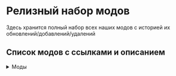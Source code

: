 # Релизный набор модов
Здесь хранится полный набор всех наших модов с историей их обновлений/добавлений/удалений
## Список модов с ссылками и описанием
<details>
	<summary>Моды</summary>
	
[**AI–Improvements**](https://www.curseforge.com/minecraft/mc-mods/ai-improvements) – улучшения ИИ

[**Alex 's Mobs**](https://www.curseforge.com/minecraft/mc-mods/alexs-mobs) – расширение мобов в мире

[**Alternate Current**](https://www.curseforge.com/minecraft/mc-mods/alternate-current) – оптимизация редстоуна

[**Ambient Sounds**](https://www.curseforge.com/minecraft/mc-mods/ambientsounds) – звуки вокруг вас

[**AppleSkin**](https://www.curseforge.com/minecraft/mc-mods/appleskin) – QoL в интерфейсе еды

[**Aquamirae**](https://www.curseforge.com/minecraft/mc-mods/ob-aquamirae) – расширение ледяных биомов с множеством загадок и приключений

[**Architectury API**](https://www.curseforge.com/minecraft/mc-mods/architectury-api)

[**Armor Poser**](https://modrinth.com/mod/armor-poser) – стойка брони теперь супермодель, крутите её как хотите

[**Artifacts**](https://www.curseforge.com/minecraft/mc-mods/artifacts) – итемы с баффами как на манер террарии

[**Automobility**](https://www.curseforge.com/minecraft/mc-mods/automobility) – МАШИНЫ

[**Bad Packets**](https://www.curseforge.com/minecraft/mc-mods/badpackets) – оптимизация сетевого кода

[**Bad Wither No Cookie Reloaded**](https://www.curseforge.com/minecraft/mc-mods/bad-wither-no-cookie-reloaded) – глушит иссушителя и еще пару глобальных звуков чтобы они проигрывались только вблизи, а не по всей вселенной

[**Balm**](https://www.curseforge.com/minecraft/mc-mods/balm)

[**Ban Hammer**](https://www.curseforge.com/minecraft/mc-mods/ban-hammer) – название говорит само за себя, это оружие Админа которое есть только у Админа на случай если надо покарать кого-то (даже самого Админа)

[**Better Combat**](https://www.curseforge.com/minecraft/mc-mods/better-combat-by-daedelus) – обновленная система анимаций боя и самой боёвки

[**Better Logs**](https://www.curseforge.com/minecraft/mc-mods/better-logs) – декоративные закругленные бревна, вдруг вам захочется сделать что-то с круглыми бревнами а не квадратными

[**Better Third Person**](https://www.curseforge.com/minecraft/mc-mods/better-third-person) – улучшение камеры третьего вида

[**Better Villages**](https://www.curseforge.com/minecraft/mc-mods/better-village-forge) – улучшенная генерация деревень

[**BetterF3**](https://www.curseforge.com/minecraft/mc-mods/betterf3) – улучшение меню отладки

[**Biomes O 'Plenty**](https://www.curseforge.com/minecraft/mc-mods/biomes-o-plenty) – новые биомы

[**Builders Crafts &Addition**](https://www.curseforge.com/minecraft/mc-mods/buildersaddition) – всякая косметика для построек

[**Caelus API**](https://www.curseforge.com/minecraft/mc-mods/caelus)

[**Canary**](https://www.curseforge.com/minecraft/mc-mods/canary) – оптимизации

[**Catalogue**](https://www.curseforge.com/minecraft/mc-mods/catalogue) – красивый список модов

[**ChatLagRemover**](https://www.curseforge.com/minecraft/mc-mods/chatlagremover) – иногда при отправке сообщений в чате весь сервер знатно пролагивает. Больше не будет

[**Chattix**](https://www.curseforge.com/minecraft/mc-mods/chattix) – красивый чат

[**Citadel**](https://www.curseforge.com/minecraft/mc-mods/citadel)

[**Cloth Config API**](https://www.curseforge.com/minecraft/mc-mods/cloth-config)

[**Cloud Storage**](https://www.curseforge.com/minecraft/mc-mods/alexs-cloud-storage) – буквально облачное хранилище. По сути являет собой очень интересную альтернативу Refined Storage, но в ванильном стиле и с большим количеством интересных дополнений

[**Comforts**](https://www.curseforge.com/minecraft/mc-mods/comforts) – спальники и прочее походное

[**Configured**](https://www.curseforge.com/minecraft/mc-mods/configured) – удобная конфигурация клиентской стороны модов

[**ConnectedTexturesMod**](https://www.curseforge.com/minecraft/mc-mods/ctm) – текстуры блоков могут красиво объединяться

[**Controling**](https://www.curseforge.com/minecraft/mc-mods/controlling) – поиск кейбиндов в настройках управления

[**Corail Tombstone**](https://www.curseforge.com/minecraft/mc-mods/corail-tombstone) – могилы при смерти и еще куча мелочей с ними связанных

[**CosmeticArmorReworked**](https://www.curseforge.com/minecraft/mc-mods/cosmetic-armor-reworked) – косметические слоты для брони

<Криэйт и множество дополнений к нему >

[**Create Big Cannons**](https://www.curseforge.com/minecraft/mc-mods/create-big-cannons) – модульные орудия. Хотели собрать корабельную артиллерийскую батарею? Теперь можно

[**Create Chunkloading**](https://www.curseforge.com/minecraft/mc-mods/create-chunkloading) – постоянная загрузка чанков

[**Create Crafts &Additions**](https://www.curseforge.com/minecraft/mc-mods/createaddition) – дополнения для криэйта, куча мелочей

[**Create Deco**](https://www.curseforge.com/minecraft/mc-mods/create-deco) – декор в стиле криэйта

[**Create Decoration Casing**](https://www.curseforge.com/minecraft/mc-mods/create-decoration-casing) – декор сс рамками криэйта

[**Create Enchantment Industry**](https://www.curseforge.com/minecraft/mc-mods/create-enchantment-industry) – интеграция механик зачарования в механики криэйта

[**Create Goggles**](https://www.curseforge.com/minecraft/mc-mods/create-goggles) – теперь итемы криэйта как очки и еще пару мелочей можно объединять с броней

[**Create Slice &Dice**](https://www.curseforge.com/minecraft/mc-mods/slice-and-dice) – доп для фермерства

[**Create Teleporters**](https://www.curseforge.com/minecraft/mc-mods/create-teleporters) – телепорты в криэйте

[**Create Train Additions**](https://www.curseforge.com/minecraft/mc-mods/create-train-additions) – дополнения для поездов криэйта

[**Create**](https://www.curseforge.com/minecraft/mc-mods/create)

[**Create: Alloyed**](https://www.curseforge.com/minecraft/mc-mods/create-alloyed) – сплавы в криэйте

[**Create: Armory**](https://www.curseforge.com/minecraft/mc-mods/create-armory) – огнестрельное оружие для криэйта

[**Create: Central Kitchen**](https://www.curseforge.com/minecraft/mc-mods/create-central-kitchen) – механики готовки в криэйте

[**Create: Crystal Clear**](https://www.curseforge.com/minecraft/mc-mods/create-crystal-clear) – стекло в стенах механизмов

[**Create: Misc &Things**](https://www.curseforge.com/minecraft/mc-mods/create-misc-and-things) – еще куча мелочей для криэйта

[**Create: Modern Train Parts**](https://www.curseforge.com/minecraft/mc-mods/create-modern-train-parts) – декор для поездов в современном стиле

[**Create: Steam 'n Rails**](https://www.curseforge.com/minecraft/mc-mods/create-steam-n-rails) – и еще дополнение для поездов криэйта

<Криэйт и множество дополнений к нему />

[**CreativeCore**](https://www.curseforge.com/minecraft/mc-mods/creativecore)

[**Curios API**](https://www.curseforge.com/minecraft/mc-mods/curios) – доп слоты для итемов (например для элитр чтобы не занимать слот брони)

[**Dave 's Building Extended**](https://www.curseforge.com/minecraft/mc-mods/daves-building-extended-fabric) – куча блоков для строительства в стиле криэйта

[**Discord Integration**](https://www.curseforge.com/minecraft/mc-mods/dcintegration) – интеграция с дискордом (и она уже работает!)

[**Do a Barrel Roll**](https://www.curseforge.com/minecraft/mc-mods/do-a-barrel-roll) – новая физика для элитр

[**Double doors**](https://www.curseforge.com/minecraft/mc-mods/double-doors) – одинаковые двери, калитки и прочее стоящие рядом будут открываться-закрываться одновременно

[**Double Slabs**](https://www.curseforge.com/minecraft/mc-mods/double-slabs) – сделать блок из двух разных полублоков

[**Drink Beer Refill**](https://www.curseforge.com/minecraft/mc-mods/drink-beer-refill) – любите пиво? Можете варить его сами прямо в игре!

[**Dynamic Crosshair Compat**](https://www.curseforge.com/minecraft/mc-mods/dynamic-crosshair-compat) – добавляет совместимость с другими модами

[**Dynamic Crosshair**](https://www.curseforge.com/minecraft/mc-mods/dynamic-crosshair) – динамическая крестовина под разные ситуации и предметы, которая скрывается когда не нужна

[**Easier Sleeping**](https://www.curseforge.com/minecraft/mc-mods/easier-sleeping) – контроль сколько процентов игроков должно спать чтобы ночь скипнулась

[**Ecologics**](https://www.curseforge.com/minecraft/mc-mods/ecologics) – биомы станут более "живыми"

[**Elytra Slot**](https://www.curseforge.com/minecraft/mc-mods/elytra-slot) – слот для элитр в Curios

[**Enchantment Descriptions**](https://www.curseforge.com/minecraft/mc-mods/enchantment-descriptions) – описание зачарований

[**End Remastered**](https://www.curseforge.com/minecraft/mc-mods/endremastered) – теперь в энд попасть сложнее и путешествие будет куда интереснее

[**Ender Mail**](https://www.curseforge.com/minecraft/mc-mods/ender-mail) – почта, но не России. Теперь вам не обязательно бегать к друзьям чтобы что-то передать – за вас это сделают эндермены-почтальоны

[**Entity Collision FPS Fix**](https://www.curseforge.com/minecraft/mc-mods/entity-collision-fps-fix) – оптимизация существ

[**EntityCulling**](https://www.curseforge.com/minecraft/mc-mods/entityculling) – оптимизация существ

[**Every Compat**](https://www.curseforge.com/minecraft/mc-mods/every-compat) – совместимость всех видов дерева с крафтами

[**ExpandAbility**](https://www.curseforge.com/minecraft/mc-mods/expandability)

[**Extended Cogwheels**](https://www.curseforge.com/minecraft/mc-mods/create-extended-cogs) – больше "других колес"криэйта :)

[**Extended Flywheels**](https://www.curseforge.com/minecraft/mc-mods/create-extended-flywheels) – больше "колес"криэйта

[**FallingTree**](https://www.curseforge.com/minecraft/mc-mods/falling-tree) – деревья падают если срубить один блок

[**Farmer 's Delight**](https://www.curseforge.com/minecraft/mc-mods/farmers-delight) – фермерство

[**Farmer 's Respite**](https://www.curseforge.com/minecraft/mc-mods/farmers-respite) – фермерство

[**Ferrite Core**](https://www.curseforge.com/minecraft/mc-mods/ferritecore) – оптимизация памяти

[**FlickerFix**](https://www.curseforge.com/minecraft/mc-mods/flickerfix) – когда кончается действие ночного зрения – экран не мерцает, а постепенно темнеет

[**Fluidlogged**](https://modrinth.com/mod/fluidlogged) – добавление совместимости для всех жидкостей чтобы они могли красиво заполнять не только стандартные блоки, но и полублоки например

[**Forgiving Void**](https://www.curseforge.com/minecraft/mc-mods/forgiving-void) – упал в пустоту? Свалишься с неба

[**GeckoLib**](https://www.curseforge.com/minecraft/mc-mods/geckolib)

[**GoProne**](https://www.curseforge.com/minecraft/mc-mods/goprone) – лечь на пол и быть высотой в 1 блок

[**Incapacitated**](https://www.curseforge.com/minecraft/mc-mods/incapacitated) – умерли? Не беда, если рядом ваш товарищ, то он сможет помочь вам подняться и не погибнуть!

[**Infinity Buttons**](https://modrinth.com/mod/infinitybuttons) – множество кнопок, некоторые даже со звуком

[**Inventory Profiles Next**](https://www.curseforge.com/minecraft/mc-mods/inventory-profiles-next) – сортировка инвентаря и еще вагон приколов для него **же**

[**Italian Delight**](https://www.curseforge.com/minecraft/mc-mods/italian-delights-add-on-for-farmers-delight) – дополнение с итальянской едой для Farmer’s Delight

[**ItemPhysic**](https://www.curseforge.com/minecraft/mc-mods/itemphysic) – физика для итемов выброшенных из инвентаря/дропнутых с мобов/сундуков/etc

[**Jade Addons**](https://www.curseforge.com/minecraft/mc-mods/jade-addons) – аддоны для Jade

[**Jade**](https://www.curseforge.com/minecraft/mc-mods/jade) – what the hell is it на стероидах

[**JER Integration**](https://www.curseforge.com/minecraft/mc-mods/jer-integration) – интеграции модов для JER

[**JourneyMap**](https://www.curseforge.com/minecraft/mc-mods/journeymap) – мини и глобальная карта мира

[**Just Enough Farmer 's Recipes**](https://www.curseforge.com/minecraft/mc-mods/farmers-delight-jei-plugin) – аддон для JEI для фермерства

[**Just Enough Items**](https://www.curseforge.com/minecraft/mc-mods/jei) – полный список всех вещей и рецепты

[**Just Enough Resources**](https://www.curseforge.com/minecraft/mc-mods/just-enough-resources-jer) – аддон для JEI для ресурсов

[**Keymap**](https://modrinth.com/mod/keymap) – переработка экрана для настройки клавиш управления

[**Kobolds**](https://www.curseforge.com/minecraft/mc-mods/kobolds) – подземная раса с новыми постройками

[**Kotlin For Forge**](https://www.curseforge.com/minecraft/mc-mods/kotlin-for-forge)

[**Lazy DataFixerUpper(LazyDFU)**](https://www.curseforge.com/minecraft/mc-mods/lazy-dfu-forge) – оптимизации

[**Let Sleeping Dogs Lie**](https://www.curseforge.com/minecraft/mc-mods/let-sleeping-dogs-lie) – пёсики могут лежать если вы сказали им сидеть и ждать вас

[**Let’s do Wine !**](https://www.curseforge.com/minecraft/mc-mods/lets-do-wine) – теперь вы сможете стать виноделом. Ну кто не любит хорошее вино?

[**LibIPN**](https://www.curseforge.com/minecraft/mc-mods/libipn)

[**Lightspeed – Launch optimizations**](https://www.curseforge.com/minecraft/mc-mods/lightspeedmod) – оптимизации при запуске (на моем компе грузится минуту, прошлая сборка с тоже больше, чем сотней модов грузилась минут пять)

[**Login Protection**](https://www.curseforge.com/minecraft/mc-mods/login-protection) – пока вы грузитесь в мир вас не убьют

<Коллекция декора от Macaw >

[**Macaw 's Bridges – BOP**](https://www.curseforge.com/minecraft/mc-mods/macaws-bridges-biome-o-plenty)

[**Macaw 's Bridges**](https://www.curseforge.com/minecraft/mc-mods/macaws-bridges)

[**Macaw 's Doors**](https://www.curseforge.com/minecraft/mc-mods/macaws-doors)

[**Macaw 's Fences – BOP**](https://www.curseforge.com/minecraft/mc-mods/macaws-fences-biomes-o-plenty)

[**Macaw 's Fences and Walls**](https://www.curseforge.com/minecraft/mc-mods/macaws-fences-and-walls)

[**Macaw 's Furniture**](https://www.curseforge.com/minecraft/mc-mods/macaws-furniture)

[**Macaw 's Furnitures – BOP**](https://www.curseforge.com/minecraft/mc-mods/macaws-furnitures-biomes-o-plenty)

[**Macaw 's Lights and Lamps**](https://www.curseforge.com/minecraft/mc-mods/macaws-lights-and-lamps)

[**Macaw 's Paths and Pavings**](https://www.curseforge.com/minecraft/mc-mods/macaws-paths-and-pavings)

[**Macaw 's Roofs – BOP**](https://www.curseforge.com/minecraft/mc-mods/macaws-roofs-biomes-o-plenty)

[**Macaw 's Roofs**](https://www.curseforge.com/minecraft/mc-mods/macaws-roofs)

[**Macaw 's Trapdoors**](https://www.curseforge.com/minecraft/mc-mods/macaws-trapdoors)

[**Macaw 's Windows**](https://www.curseforge.com/minecraft/mc-mods/macaws-windows)

<Коллекция декора от Macaw />

[**Magnesium/Rubidium Extras**](https://www.curseforge.com/minecraft/mc-mods/magnesium-extras) – допы для переработки движка

[**Maintenance Mode**](https://modrinth.com/mod/maintenancemode) – если Админу надо будет что-то сделать на сервере без присутствия других игроков – теперь он сможет это сделать

[**Memory Leak Fix**](https://modrinth.com/mod/memoryleakfix) – фикс утечек памяти, я даже знаю людей которым он может помочь (лишь бы ничего не испортил)

[**MmmMmmMmmmmm**](https://www.curseforge.com/minecraft/mc-mods/mmmmmmmmmmmm) – кукла для битья (тестить дпс, например)

[**ModernFix**](https://www.curseforge.com/minecraft/mc-mods/modernfix) – куча фиксов

[**Moonlight Library**](https://www.curseforge.com/minecraft/mc-mods/selene)

[**Mouse Tweaks**](https://www.curseforge.com/minecraft/mc-mods/mouse-tweaks) – твики для управления мышкой в инвентаре

[**Nether 's Delight**](https://www.curseforge.com/minecraft/mc-mods/nethers-delight) – фермерство в аду

[**NetherPortalFix**](https://www.curseforge.com/minecraft/mc-mods/netherportalfix) – фикс порталов в ад

[**NotEnoughAnimations Mod**](https://www.curseforge.com/minecraft/mc-mods/not-enough-animations) – анимации персонажа

[**Nyf’s Spiders**](https://www.curseforge.com/minecraft/mc-mods/nyfs-spiders) – пауки, которые устроят нам вьетнам

[**Obscure API**](https://www.curseforge.com/minecraft/mc-mods/obscure-api)

[**Oculus Flywheel Compat**](https://www.curseforge.com/minecraft/mc-mods/iris-flywheel-compat) – объединение шейдеров и криэйта (фпс будет страдать не так сильно)

[**Oculus**](https://www.curseforge.com/minecraft/mc-mods/oculus) – шейдеры

[**Overweight Farming**](https://www.curseforge.com/minecraft/mc-mods/overweight-farming) – для фермерства

[**Permission Levels**](https://www.curseforge.com/minecraft/mc-mods/permission-levels) – уровни разрешений операторов, нужно на условное будущее в случае создания системы контроля разрешений

[**Piglin Proliferation**](https://www.curseforge.com/minecraft/mc-mods/piglin-proliferation) – переработка пиглинов

[**Pluto**](https://www.curseforge.com/minecraft/mc-mods/pluto) – оптимизация сетевого кода

[**Polymorph**](https://www.curseforge.com/minecraft/mc-mods/polymorph) – если один рецепт завязан на несколько итемов, есть кнопка чтобы сменять итемы (ситуация маловероятна, но "на всякий случай")

[**Presence Footsteps (Forge)**](https://www.curseforge.com/minecraft/mc-mods/presence-footsteps-forge) – переработка звуков ходьбы

[**Realistic Cities**](https://www.curseforge.com/minecraft/mc-mods/realisticcities) – немного декора для постройки городов

[**Realistic Explosion Physics**](https://www.curseforge.com/minecraft/mc-mods/realistic-explosion-physics) – блоки не исчезают при взрыве, а при наличии места – разлетаются как материал в реальной жизни

[**ReAuth**](https://www.curseforge.com/minecraft/mc-mods/reauth) – фикс отваливающейся сессии (нужен для тех, у кого лицуха, "на всякий случай")

[**Refined Storage**](https://www.curseforge.com/minecraft/mc-mods/refined-storage) – сверхтехнологичное хранилище (да, вы можете получить электричество из кинетической энергии криэйта)

[**Rubidium Dynamic Lights**](https://www.curseforge.com/minecraft/mc-mods/dynamiclights-reforged) – свет работает, когда держишь в руках светящийся предмет (факел например)

[**Rubidium**](https://www.curseforge.com/minecraft/mc-mods/rubidium) – массовая переработка движка майна

[**Saturn**](https://www.curseforge.com/minecraft/mc-mods/saturn) – оптимизация

[**Season HUD**](https://www.curseforge.com/minecraft/mc-mods/seasonhud) – интерфейс для времен года

[**Serene Seasons**](https://www.curseforge.com/minecraft/mc-mods/serene-seasons) – смена времен года

[**Sereneseasonfix**](https://www.curseforge.com/minecraft/mc-mods/serene-seasons-fix) – фиксы для смены времен года

[**Server Tab Info**](https://www.curseforge.com/minecraft/mc-mods/server-tab-info) – новое меню на Tab, больше полезной информации вместо просто иконки качества коннекта

[**Shutup Experimental Settings**](https://www.curseforge.com/minecraft/mc-mods/shutup-experimental-settings) – удаление предупреждения о экспериментальных настройках

[**Simple Flashlight Port**](https://www.curseforge.com/minecraft/mc-mods/simple-flashlight-port) – фонарик. Просто фонарик. Если бы вы знали как мне его не хватало вы бы расплакались

[**Simple Planes**](https://www.curseforge.com/minecraft/mc-mods/simple-planes) – самолеты–вертолеты

[**Simply Light**](https://www.curseforge.com/minecraft/mc-mods/simply-light) – лампы

[**Simply Swords**](https://www.curseforge.com/minecraft/mc-mods/simply-swords) – расширяет арсенал оружием совместимым с Better Combat, так что теперь будет выбор из того чем наказывать супостатов

[**Sleep Tight**](https://www.curseforge.com/minecraft/mc-mods/sleep-tight) – переработанная система сна, которая освежит и немного усложнит игру

[**Smoothchunk mod**](https://www.curseforge.com/minecraft/mc-mods/smooth-chunk-save) – фикс для сервера для исправления фризов при сохранении чанков

[**Snow !Real Magic**](https://www.curseforge.com/minecraft/mc-mods/snow-real-magic-fabric) – немного доработанная механика снега

[**Sophisticated Backpacks**](https://www.curseforge.com/minecraft/mc-mods/sophisticated-backpacks) – рюкзаки

[**Sophisticated Core**](https://www.curseforge.com/minecraft/mc-mods/sophisticated-core)

[**Sound Physics Remastered**](https://www.curseforge.com/minecraft/mc-mods/sound-physics-remastered) – физика звука, например эхо в пещерах

[**Spark**](https://www.curseforge.com/minecraft/mc-mods/spark) – профайлер для сервера, нужен админчику

[**Spawn Animations**](https://modrinth.com/datapack/spawn-animations) – анимации спавна мобов (если ваши фермы из-за этого сломались, простите)

[**Starlight**](https://www.curseforge.com/minecraft/mc-mods/starlight-forge) – переработка движка для света

[**Submerged Explosions**](https://www.curseforge.com/minecraft/mc-mods/submerged-explosions) – взрывы разрушают блоки и под водой тоже

[**Supplementaries**](https://www.curseforge.com/minecraft/mc-mods/supplementaries) – интерактивный декор

[**Swashbucklers!**](https://www.curseforge.com/minecraft/mc-mods/swashbucklers) – вы хотели бороздить моря? Почувствовать себя пиратом? Теперь можете! Мод добавляет корабли и возможность сражаться друг с другом в море

[**TerraBlender**](https://www.curseforge.com/minecraft/mc-mods/terrablender)

[**The Lost Castle**](https://www.curseforge.com/minecraft/mc-mods/the-lost-castle) – редкий огромный замок с множеством секретов

[**Too Fast**](https://www.curseforge.com/minecraft/mc-mods/too-fast) – фикс для сервера

[**YDM 's Weapon Master**](https://www.curseforge.com/minecraft/mc-mods/ydms-weapon-master) – ваше оружие будет отображаться на модельке персонажа

[**Yung’s Better Dungeons**](https://www.curseforge.com/minecraft/mc-mods/yungs-better-dungeons) – данжи, много разных данжей

[**Yung’s Bridges**](https://www.curseforge.com/minecraft/mc-mods/yungs-bridges) – красивые мосты в мире

[**Yung’s Extras**](https://www.curseforge.com/minecraft/mc-mods/yungs-extras) – различные постройки в мире

</details>